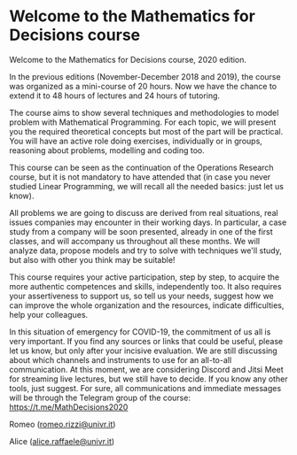 # Welcome to the Mathematics for Decisions course #

Welcome to the Mathematics for Decisions course, 2020 edition.

In the previous editions (November-December 2018 and 2019), the course was organized as a mini-course of 20 hours.
Now we have the chance to extend it to 48 hours of lectures and 24 hours of tutoring.

The course aims to show several techniques and methodologies to model problem with Mathematical Programming.
For each topic, we will present you the required theoretical concepts but most of the part will be practical. You will have an active role doing exercises, individually or in groups, reasoning about problems, modelling and coding too.

This course can be seen as the continuation of the Operations Research course, but it is not mandatory to have attended that (in case you never studied Linear Programming, we will recall all the needed basics: just let us know).

All problems we are going to discuss are derived from real situations, real issues companies may encounter in their working days. In particular, a case study from a company will be soon presented, already in one of the first classes, and will accompany us throughout all these months. We will analyze data, propose models and try to solve with techniques we'll study, but also with other you think may be suitable!

This course requires your active participation, step by step, to acquire the more authentic competences and skills, independently too.
It also requires your assertiveness to support us, so tell us your needs, suggest how we can improve the whole organization and the resources, indicate difficulties, help your colleagues.

In this situation of emergency for COVID-19, the commitment of us all is very important.
If you find any sources or links that could be useful, please let us know, but only after your incisive evaluation. 
We are still discussing about which channels and instruments to use for an all-to-all communication. At this moment, we are considering Discord and Jitsi Meet for streaming live lectures, but we still have to decide. If you know any other tools, just suggest.
For sure, all communications and immediate messages will be through the Telegram group of the course:
https://t.me/MathDecisions2020


Romeo (romeo.rizzi@univr.it)

Alice (alice.raffaele@univr.it)

